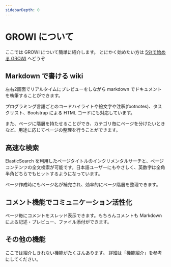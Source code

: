 ```yaml
---
sidebarDepth: 0
---
```


# GROWI について

ここでは GROWI について簡単に紹介します。
とにかく始めたい方は [5分で始める GROWI](/ja/guide/getting-started/five_minutes.md) へどうぞ

## Markdown で書ける wiki

左右2画面でリアルタイムにプレビューをしながら markdown でドキュメントを執筆することができます。

プログラミング言語ごとのコードハイライトや絵文字や注釈(footnotes)、タスクリスト、Bootstrap による HTML コードにも対応しています。

また、ページに階層を持たせることができ、カテゴリ毎にページを分けたいときなど、用途に応じてページの整理を行うことができます。

## 高速な検索

ElasticSearch を利用したページタイトルのインクリメンタルサーチと、ページコンテンツの全文検索が可能です。日本語ユーザーにもやさしく、英数字は全角半角どちらでもヒットするようになっています。

ページ作成時にもページ名が補完され、効率的にページ階層を整理できます。

## コメント機能でコミュニケーション活性化

ページ毎にコメントをスレッド表示できます。もちろんコメントも Markdown による記述・プレビュー、ファイル添付ができます。

## その他の機能

ここでは紹介しきれない機能がたくさんあります。
詳細は「機能紹介」を参考にしてください。

